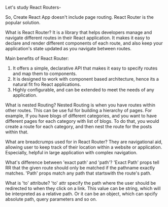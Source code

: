 Let's study React Routers-

So, Create React App doesn't include page routing.
React Router is the popular solution.

What is React Router?
It is a library that helps developers manage and navigate different routes in their React application.
It makes it easy to declare and render different components of each route, and also keep your application's state updated as you navigate between routes.

Main benefits of React Router:
1. It offers a simple, declarative API that makes it easy to specify routes and map them to components.
2. It is designed to work with component based architecture, hence its a natural fit fro React applications.
3. Highly configurable, and can be extended to meet the needs of any application.

What is nested Routing?
Nested Routing is when you have routes within other routes. This can be use ful for building a hierarchy of pages. For example, If you have blogs of different categories, and you want to have different pages for each category with list of blogs. To do that, you would create a route for each category, and then nest the route for the posts within that.

What are breadcrumps used for in React Router?
They are navigational aid, allowing user to keep track of their location within a website or application. Especially, helpful in large application with complex navigation.

What's difference between 'exact path' and 'path'?
'Exact Path' props tell RR that the given route should only be matched if the pathname exactly matches.
'Path' props match any path that startswith the route's path.

What is 'to' attribute?
'to' attr specify the path where the user should be redirected to when they click on a link.
This value can be string, which will be interpreted as a relative path.
Or it can be an object, which can spcify absolute path, query parameters and so on.
   

